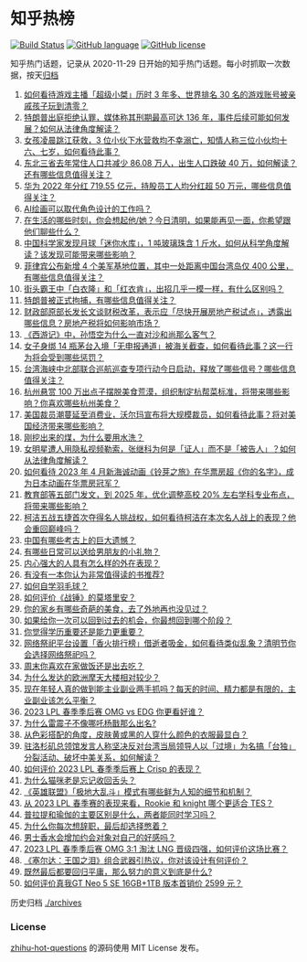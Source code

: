 # 知乎热榜
[![Build Status](https://github.com/ToWeLong/zhihu-hot-questions/workflows/CI/badge.svg)](https://github.com/ToWeLong/zhihu-hot-questions/actions)
[![GitHub language](https://img.shields.io/badge/language-golang-orange.svg)](https://golang.org/)
[![GitHub license](https://img.shields.io/github/license/ToWeLong/zhihu-hot-questions)](https://github.com/ToWeLong/zhihu-hot-questions/blob/main/LICENSE)

知乎热门话题，记录从 2020-11-29 日开始的知乎热门话题。每小时抓取一次数据，按天[归档](./archives)

<!-- BEGIN -->

1. [如何看待游戏主播「超级小桀」历时 3 年多、世界排名 30 名的游戏账号被亲戚孩子玩到清零？](https://www.zhihu.com/question/593611861)
1. [特朗普出庭拒绝认罪，媒体称其刑期最高可达 136 年，事件后续可能如何发展？如何从法律角度解读？](https://www.zhihu.com/question/593764588)
1. [女孩凌晨跳江获救，3 位小伙下水营救均不幸溺亡，知情人称三位小伙均十六、七岁，如何看待此事？](https://www.zhihu.com/question/593634352)
1. [东北三省去年常住人口共减少 86.08 万人，出生人口跌破 40 万，如何解读？还有哪些信息值得关注？](https://www.zhihu.com/question/593515343)
1. [华为 2022 年分红 719.55 亿元，持股员工人均分红超 50 万元，哪些信息值得关注？](https://www.zhihu.com/question/593628230)
1. [AI绘画可以取代角色设计的工作吗？](https://www.zhihu.com/question/593129244)
1. [在生活的哪些时刻，你会想起他/她？今日清明，如果能再见一面，你希望跟他们聊些什么？](https://www.zhihu.com/question/593046890)
1. [中国科学家发现月球「迷你水库」，1 吨玻璃珠含 1 斤水，如何从科学角度解读？该发现可能带来哪些影响？](https://www.zhihu.com/question/593552686)
1. [菲律宾公布新增 4 个美军基地位置，其中一处距离中国台湾岛仅 400 公里，有哪些信息值得关注？](https://www.zhihu.com/question/593564009)
1. [街头霸王中「白衣隆」和「红衣肯」，出招几乎一模一样，有什么区别吗？](https://www.zhihu.com/question/593421231)
1. [特朗普被正式拘捕，有哪些信息值得关注？](https://www.zhihu.com/question/593740347)
1. [财政部原部长发长文谈财税改革，表示应「尽快开展房地产税试点」，透露出哪些信息？房地产税将如何影响市场？](https://www.zhihu.com/question/593460052)
1. [《西游记》中，孙悟空为什么一直对沙和尚那么客气？](https://www.zhihu.com/question/31273393)
1. [女子身绑 14 瓶茅台入境「无申报通道」被海关截查，如何看待此事？这一行为将会受到哪些惩罚？](https://www.zhihu.com/question/593568473)
1. [台湾海峡中北部联合巡航巡查专项行动今日启动，释放了哪些信号？哪些信息值得关注？](https://www.zhihu.com/question/593767059)
1. [杭州悬赏 100 万出点子摆脱美食荒漠，组织制定杭帮菜标准，将带来哪些影响？你喜欢哪些杭州美食？](https://www.zhihu.com/question/593552891)
1. [美国裁员潮蔓延至消费业，沃尔玛宣布将大规模裁员，如何看待此事？将对美国经济带来哪些影响？](https://www.zhihu.com/question/593613014)
1. [刚挖出来的煤，为什么要用水洗？](https://www.zhihu.com/question/592820484)
1. [女明星遭人用隐私视频勒索，张继科为何是「证人」而不是「被告人」？如何从法律角度解读？](https://www.zhihu.com/question/593555466)
1. [如何看待 2023 年 4 月新海诚动画《铃芽之旅》在华票房超《你的名字》，成为日本动画在华票房冠军？](https://www.zhihu.com/question/593566524)
1. [教育部等五部门发文，到 2025 年，优化调整高校 20% 左右学科专业布点，将带来哪些影响？](https://www.zhihu.com/question/593628865)
1. [柯洁五战五捷首次夺得名人挑战权，如何看待柯洁在本次名人战上的表现？他会重回巅峰吗？](https://www.zhihu.com/question/593505215)
1. [中国有哪些考古上的巨大遗憾？](https://www.zhihu.com/question/54016848)
1. [有哪些日常可以送给男朋友的小礼物？](https://www.zhihu.com/question/318426309)
1. [内心强大的人具有怎么样的外在表现？](https://www.zhihu.com/question/593440091)
1. [有没有一本你认为非常值得读的书推荐?](https://www.zhihu.com/question/592530495)
1. [如何自学羽毛球？](https://www.zhihu.com/question/323257168)
1. [如何评价《战锤》的莫塔里安？](https://www.zhihu.com/question/274978904)
1. [你的家乡有哪些奇葩的美食，去了外地再也没见过？](https://www.zhihu.com/question/581516845)
1. [如果给你一次可以回到过去的机会，你最想回到哪个阶段？](https://www.zhihu.com/question/593516865)
1. [你觉得学历重要还是能力更重要？](https://www.zhihu.com/question/593707931)
1. [网络祭祀平台设置「香火排行榜」借逝者吸金，如何看待类似乱象？清明节你会选择网络祭祀吗？](https://www.zhihu.com/question/592349010)
1. [周末你喜欢在家做饭还是出去吃？](https://www.zhihu.com/question/593147150)
1. [为什么发达的欧洲摩天大楼相对较少？](https://www.zhihu.com/question/30399941)
1. [现在年轻人真的做到能主业副业两手抓吗？每天的时间、精力都是有限的，主业副业该怎么平衡？](https://www.zhihu.com/question/592999820)
1. [2023 LPL 春季季后赛 OMG vs EDG 你更看好谁？](https://www.zhihu.com/question/593689109)
1. [为什么雷震子不像哪吒杨戬那么出名?](https://www.zhihu.com/question/593489251)
1. [从色彩搭配的角度，皮肤黄或黑的人穿什么颜色的衣服最显白？](https://www.zhihu.com/question/592353067)
1. [驻洛杉矶总领馆发言人称坚决反对台湾当局领导人以「过境」为名搞「台独」分裂活动、破坏中美关系，如何解读？](https://www.zhihu.com/question/593567600)
1. [如何评价 2023 LPL 春季季后赛上 Crisp 的表现？](https://www.zhihu.com/question/593514729)
1. [为什么猫咪老是忘记收回舌头？](https://www.zhihu.com/question/592067860)
1. [《英雄联盟》「极地大乱斗」模式有哪些鲜为人知的细节和机制？](https://www.zhihu.com/question/544544809)
1. [从 2023 LPL 春季赛的表现来看，Rookie 和 knight 哪个更适合 TES？](https://www.zhihu.com/question/591387539)
1. [普拉提和瑜伽的主要区别是什么，两者能同时学习吗？](https://www.zhihu.com/question/591313410)
1. [为什么你每次想辞职，最后却选择憋着？](https://www.zhihu.com/question/593110282)
1. [男士香水会增加约会对象对自己的好感吗？](https://www.zhihu.com/question/589968396)
1. [2023 LPL 春季季后赛 OMG 3:1 淘汰 LNG 晋级四强，如何评价这场比赛？](https://www.zhihu.com/question/593624359)
1. [《塞尔达：王国之泪》组合武器引热议，你对该设计有何评价？](https://www.zhihu.com/question/592551851)
1. [既然最后都要回归平庸，那么努力的意义到底是什么?](https://www.zhihu.com/question/593522252)
1. [如何评价真我GT Neo 5 SE 16GB+1TB 版本首销价 2599 元？](https://www.zhihu.com/question/593483532)

<!-- END -->

历史归档 [./archives](./archives)


### License
[zhihu-hot-questions](https://github.com/towelong/zhihu-hot-questions) 的源码使用 MIT License 发布。